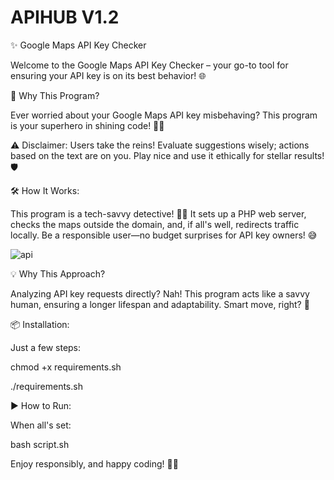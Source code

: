 # APIHUB V1.2

✨ Google Maps API Key Checker

Welcome to the Google Maps API Key Checker – your go-to tool for ensuring your API key is on its best behavior! 🌐

🚀 Why This Program?

Ever worried about your Google Maps API key misbehaving? This program is your superhero in shining code! 🦸‍♂️

⚠️ Disclaimer:
Users take the reins! Evaluate suggestions wisely; actions based on the text are on you. Play nice and use it ethically for stellar results! 🛡️

🛠️ How It Works:

This program is a tech-savvy detective! 🕵️‍♂️ It sets up a PHP web server, checks the maps outside the domain, and, if all's well, redirects traffic locally. Be a responsible user—no budget surprises for API key owners! 😅

![api](https://github.com/LayerSeven27/APIHUB/assets/151947844/838b355f-b206-47ce-83df-1654507ef83c)


💡 Why This Approach?

Analyzing API key requests directly? Nah! This program acts like a savvy human, ensuring a longer lifespan and adaptability. Smart move, right? 🔄

📦 Installation:

Just a few steps:

chmod +x requirements.sh

./requirements.sh

▶️ How to Run:

When all's set:

bash script.sh

Enjoy responsibly, and happy coding! 🚀✨
